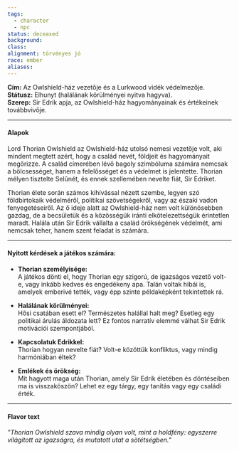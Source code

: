 ```yaml
---
tags:
  - character
  - npc
status: deceased
background: 
class: 
alignment: törvényes jó
race: ember
aliases:
---
```

**Cím:** Az Owlshield-ház vezetője és a Lurkwood vidék védelmezője.  
**Státusz:** Elhunyt (halálának körülményei nyitva hagyva).  
**Szerep:** Sir Edrik apja, az Owlshield-ház hagyományainak és értékeinek továbbvivője.

---

#### **Alapok**

Lord Thorian Owlshield az Owlshield-ház utolsó nemesi vezetője volt, aki mindent megtett azért, hogy a család nevét, földjeit és hagyományait megőrizze. A család címerében lévő bagoly szimbóluma számára nemcsak a bölcsességet, hanem a felelősséget és a védelmet is jelentette. Thorian mélyen tisztelte Selûnét, és ennek szellemében nevelte fiát, Sir Edriket.

Thorian élete során számos kihívással nézett szembe, legyen szó földbirtokaik védelméről, politikai szövetségekről, vagy az északi vadon fenyegetéseiről. Az ő ideje alatt az Owlshield-ház nem volt különösebben gazdag, de a becsületük és a közösségük iránti elkötelezettségük érintetlen maradt. Halála után Sir Edrik vállalta a család örökségének védelmét, ami nemcsak teher, hanem szent feladat is számára.

---

#### **Nyitott kérdések a játékos számára:**

- **Thorian személyisége:**  
    A játékos dönti el, hogy Thorian egy szigorú, de igazságos vezető volt-e, vagy inkább kedves és engedékeny apa. Talán voltak hibái is, amelyek emberivé tették, vagy épp szinte példaképként tekintettek rá.
    
- **Halálának körülményei:**  
    Hősi csatában esett el? Természetes halállal halt meg? Esetleg egy politikai árulás áldozata lett? Ez fontos narratív elemmé válhat Sir Edrik motivációi szempontjából.
    
- **Kapcsolatuk Edrikkel:**  
    Thorian hogyan nevelte fiát? Volt-e közöttük konfliktus, vagy mindig harmóniában éltek?
    
- **Emlékek és örökség:**  
    Mit hagyott maga után Thorian, amely Sir Edrik életében és döntéseiben ma is visszaköszön? Lehet ez egy tárgy, egy tanítás vagy egy családi érték.
    

---

#### **Flavor text**

_"Thorian Owlshield szava mindig olyan volt, mint a holdfény: egyszerre világított az igazságra, és mutatott utat a sötétségben."_